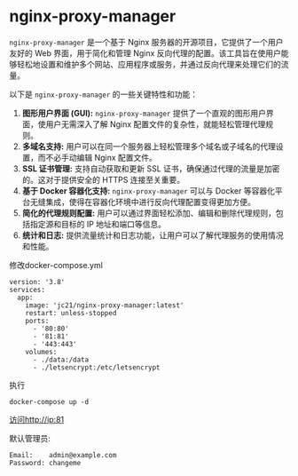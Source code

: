 # nginx-proxy-manager


`nginx-proxy-manager` 是一个基于 Nginx 服务器的开源项目，它提供了一个用户友好的 Web 界面，用于简化和管理 Nginx 反向代理的配置。该工具旨在使用户能够轻松地设置和维护多个网站、应用程序或服务，并通过反向代理来处理它们的流量。

以下是 `nginx-proxy-manager` 的一些关键特性和功能：

1. **图形用户界面 (GUI):** `nginx-proxy-manager` 提供了一个直观的图形用户界面，使用户无需深入了解 Nginx 配置文件的复杂性，就能轻松管理代理规则。
2. **多域名支持:** 用户可以在同一个服务器上轻松管理多个域名或子域名的代理设置，而不必手动编辑 Nginx 配置文件。
3. **SSL 证书管理:** 支持自动获取和更新 SSL 证书，确保通过代理的流量是加密的。这对于提供安全的 HTTPS 连接至关重要。
4. **基于 Docker 容器化支持:** `nginx-proxy-manager` 可以与 Docker 等容器化平台无缝集成，使得在容器化环境中进行反向代理配置变得更加方便。
5. **简化的代理规则配置:** 用户可以通过界面轻松添加、编辑和删除代理规则，包括指定源和目标的 IP 地址和端口等信息。
6. **统计和日志:** 提供流量统计和日志功能，让用户可以了解代理服务的使用情况和性能。

修改docker-compose.yml

```
version: '3.8'
services:
  app:
    image: 'jc21/nginx-proxy-manager:latest'
    restart: unless-stopped
    ports:
      - '80:80'
      - '81:81'
      - '443:443'
    volumes:
      - ./data:/data
      - ./letsencrypt:/etc/letsencrypt
```

执行

```
docker-compose up -d
```

[访问http://ip:81](http://127.0.0.1:81/)

默认管理员:

```
Email:    admin@example.com
Password: changeme
```
